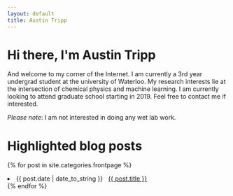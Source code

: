 ```yaml
---
layout: default
title: Austin Tripp
---
```

# Hi there, I'm Austin Tripp
And welcome to my corner of the Internet. I am currently a 3rd year undergrad student at the university of Waterloo. My research interests lie at the intersection of chemical physics and machine learning.
I am currently looking to attend graduate school starting in 2019. Feel free to contact me if interested.

*Please note*: I am not interested in doing any wet lab work.

# Highlighted blog posts
{% for post in site.categories.frontpage %}
 <li><span>{{ post.date | date_to_string }}</span> &nbsp; <a href="{{ post.url }}">{{ post.title }}</a></li>
{% endfor %}


